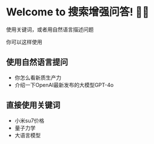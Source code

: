 # Welcome to 搜索增强问答! 🚀🤖

使用关键词，或者用自然语言描述问题

你可以这样使用

## 使用自然语言提问

- 你怎么看新质生产力
- 介绍一下OpenAI最新发布的大模型GPT-4o

## 直接使用关键词

- 小米su7价格
- 量子力学
- 大语言模型
